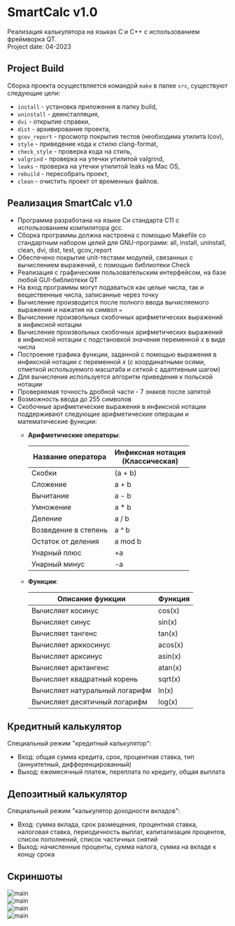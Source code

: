 # SmartCalc v1.0
Реализация калькулятора на языках C и C++ с использованием фреймворка QT.  
Project date: 04-2023

## Project Build

Сборка проекта осуществляется командой `make` в папке `src`, существуют следующие цели:  
- `install` - установка приложения в папку build,  
- `uninstall` - деинсталляция,  
- `dvi` - открытие справки,  
- `dist` - архивирование проекта,  
- `gcov_report` - просмотр покрытия тестов (необходима утилита lcov),  
- `style` - приведение кода к стилю clang-format,  
- `check_style` - проверка кода на стиль,  
- `valgrind` - проверка на утечки утилитой valgrind,  
- `leaks` - проверка на утечки утилитой leaks на Mac OS,  
- `rebuild` - пересобрать проект,  
- `clean` - очистить проект от временных файлов.

## Реализация SmartCalc v1.0

- Программа разработана на языке Си стандарта C11 с использованием компилятора gcc.
- Сборка программы должна настроена с помощью Makefile со стандартным набором целей для GNU-программ: all, install, uninstall, clean, dvi, dist, test, gcov_report
- Обеспечено покрытие unit-тестами модулей, связанных с вычислением выражений, с помощью библиотеки Check
- Реализация с графическим пользовательским интерфейсом, на базе любой GUI-библиотеки QT
- На вход программы могут подаваться как целые числа, так и вещественные числа, записанные через точку
- Вычисление производится после полного ввода вычисляемого выражения и нажатия на символ `=`
- Вычисление произвольных скобочных арифметических выражений в инфиксной нотации
- Вычисление произвольных скобочных арифметических выражений в инфиксной нотации с подстановкой значения переменной _x_ в виде числа
- Построение графика функции, заданной с помощью выражения в инфиксной нотации с переменной _x_  (с координатными осями, отметкой используемого масштаба и сеткой с адаптивным шагом)  
- Для вычисления используется алгоритм приведения к польской нотации
- Проверяемая точность дробной части - 7 знаков после запятой
- Возможность ввода до 255 символов
- Скобочные арифметические выражения в инфиксной нотации поддерживают следующие арифметические операции и математические функции:
    - **Арифметические операторы**:

        | Название оператора | Инфиксная нотация <br /> (Классическая) | 
        | ------ | ------ | 
        | Скобки | (a + b) |
        | Сложение | a + b |
        | Вычитание | a - b |
        | Умножение | a * b |
        | Деление | a / b |
        | Возведение в степень | a ^ b | 
        | Остаток от деления | a mod b |
        | Унарный плюс | +a | 
        | Унарный минус | -a |

    - **Функции**:
  
        | Описание функции | Функция |   
        | ---------------- | ------- |  
        | Вычисляет косинус | cos(x) |   
        | Вычисляет синус | sin(x) |  
        | Вычисляет тангенс | tan(x) |  
        | Вычисляет арккосинус | acos(x) | 
        | Вычисляет арксинус | asin(x) | 
        | Вычисляет арктангенс | atan(x) |
        | Вычисляет квадратный корень | sqrt(x) |
        | Вычисляет натуральный логарифм | ln(x) | 
        | Вычисляет десятичный логарифм | log(x) |

## Кредитный калькулятор

Специальный режим "кредитный калькулятор":
 - Вход: общая сумма кредита, срок, процентная ставка, тип (аннуитетный, дифференцированный)
 - Выход: ежемесячный платеж, переплата по кредиту, общая выплата

## Депозитный калькулятор

Специальный режим "калькулятор доходности вкладов":
 - Вход: сумма вклада, срок размещения, процентная ставка, налоговая ставка, периодичность выплат, капитализация процентов, список пополнений, список частичных снятий
 - Выход: начисленные проценты, сумма налога, сумма на вкладе к концу срока

 ## Скриншоты

 ![main](screenshots/main.png)  
 ![main](screenshots/graph.png)  
 ![main](screenshots/credit.png)  
 ![main](screenshots/deposit.png)
